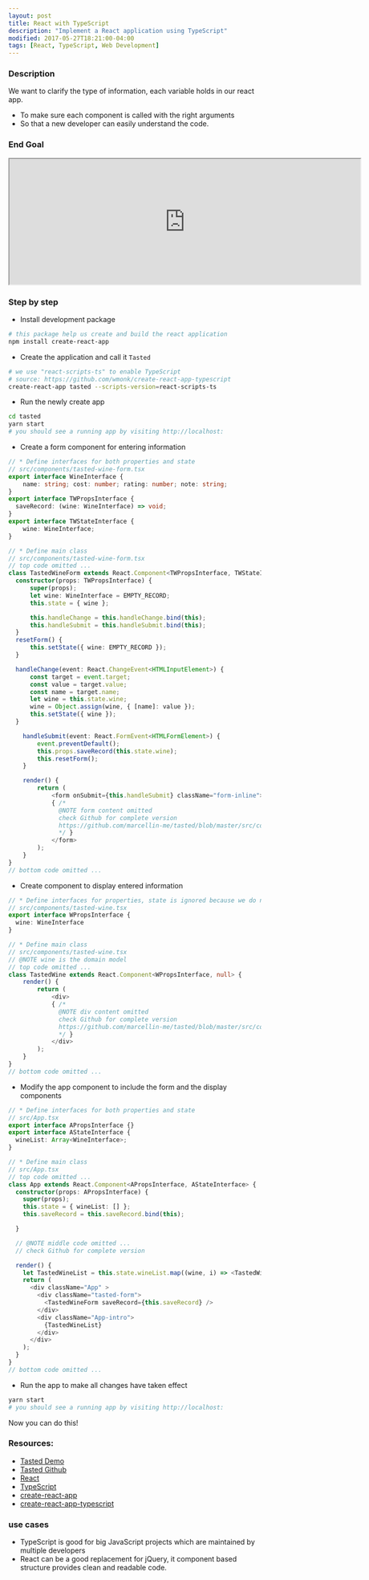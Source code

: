 ```yaml
---
layout: post
title: React with TypeScript
description: "Implement a React application using TypeScript"
modified: 2017-05-27T18:21:00-04:00
tags: [React, TypeScript, Web Development]
---
```


### Description
We want to clarify the type of information, each variable holds in our react app.
* To make sure each component is called with the right arguments
* So that a new developer can easily understand the code.

### End Goal

<iframe width="700" height="250" src="https://marcellin.me/apps/tasted/" ></iframe>

### Step by step

* Install development package

```sh
# this package help us create and build the react application
npm install create-react-app
```

* Create the application and call it `Tasted`

```sh
# we use "react-scripts-ts" to enable TypeScript
# source: https://github.com/wmonk/create-react-app-typescript
create-react-app tasted --scripts-version=react-scripts-ts
```

* Run the newly create app

```sh
cd tasted
yarn start
# you should see a running app by visiting http://localhost:
```

* Create a form component for entering information

```typescript
// * Define interfaces for both properties and state
// src/components/tasted-wine-form.tsx
export interface WineInterface {
    name: string; cost: number; rating: number; note: string;
}
export interface TWPropsInterface {
  saveRecord: (wine: WineInterface) => void;
}
export interface TWStateInterface {
    wine: WineInterface;
}
```

```typescript
// * Define main class
// src/components/tasted-wine-form.tsx
// top code omitted ...
class TastedWineForm extends React.Component<TWPropsInterface, TWStateInterface> {
  constructor(props: TWPropsInterface) {
      super(props);
      let wine: WineInterface = EMPTY_RECORD;
      this.state = { wine };

      this.handleChange = this.handleChange.bind(this);
      this.handleSubmit = this.handleSubmit.bind(this);
  }
  resetForm() {
      this.setState({ wine: EMPTY_RECORD });
  }

  handleChange(event: React.ChangeEvent<HTMLInputElement>) {
      const target = event.target;
      const value = target.value;
      const name = target.name;
      let wine = this.state.wine;
      wine = Object.assign(wine, { [name]: value });
      this.setState({ wine });
  }

    handleSubmit(event: React.FormEvent<HTMLFormElement>) {
        event.preventDefault();
        this.props.saveRecord(this.state.wine);
        this.resetForm();
    }

    render() {
        return (
            <form onSubmit={this.handleSubmit} className="form-inline">
            { /*
              @NOTE form content omitted
              check Github for complete version
              https://github.com/marcellin-me/tasted/blob/master/src/components/tasted-wine-form.tsx#L62-#L109
              */ }
            </form>
        );
    }
}
// bottom code omitted ...
```

* Create component to display entered information


```typescript
// * Define interfaces for properties, state is ignored because we do not use it anywhere
// src/components/tasted-wine.tsx
export interface WPropsInterface {
  wine: WineInterface
}
```


```typescript
// * Define main class
// src/components/tasted-wine.tsx
// @NOTE wine is the domain model
// top code omitted ...
class TastedWine extends React.Component<WPropsInterface, null> {
    render() {
        return (
            <div>
            { /*
              @NOTE div content omitted
              check Github for complete version
              https://github.com/marcellin-me/tasted/blob/master/src/components/tasted-wine.tsx#L15-#L25
              */ }
            </div>
        );
    }
}
// bottom code omitted ...
```

* Modify the app component to include the form and the display components

```typescript
// * Define interfaces for both properties and state
// src/App.tsx
export interface APropsInterface {}
export interface AStateInterface {
  wineList: Array<WineInterface>;
}
```

```typescript
// * Define main class
// src/App.tsx
// top code omitted ...
class App extends React.Component<APropsInterface, AStateInterface> {
  constructor(props: APropsInterface) {
    super(props);
    this.state = { wineList: [] };
    this.saveRecord = this.saveRecord.bind(this);

  }

  // @NOTE middle code omitted ...
  // check Github for complete version

  render() {
    let TastedWineList = this.state.wineList.map((wine, i) => <TastedWine key={i} wine={wine} />);
    return (
      <div className="App" >
        <div className="tasted-form">
          <TastedWineForm saveRecord={this.saveRecord} />
        </div>
        <div className="App-intro">
          {TastedWineList}
        </div>
      </div>
    );
  }
}
// bottom code omitted ...
```

* Run the app to make all changes have taken effect

```sh
yarn start
# you should see a running app by visiting http://localhost:
```

Now you can do this!

### Resources:
* [Tasted Demo](https://marcellin.me/apps/tasted/)
* [Tasted Github](https://github.com/marcellin-me/tasted)
* [React](https://facebook.github.io/react/)
* [TypeScript](https://www.typescriptlang.org/)
* [create-react-app](https://github.com/facebookincubator/create-react-app)
* [create-react-app-typescript](https://github.com/wmonk/create-react-app-typescript)

### use cases

* TypeScript is good for big JavaScript projects which are maintained by multiple developers
* React can be a good replacement for jQuery, it component based structure provides clean and readable code.

<!-- {% gist mmistakes/6589546 %} -->
